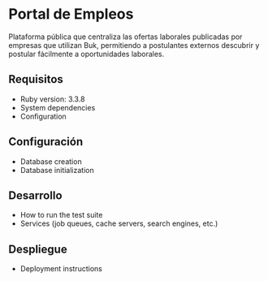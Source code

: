 # Portal de Empleos

Plataforma pública que centraliza las ofertas laborales publicadas por empresas que utilizan Buk, permitiendo a postulantes externos descubrir y postular fácilmente a oportunidades laborales.

## Requisitos

* Ruby version: 3.3.8
* System dependencies
* Configuration

## Configuración

* Database creation
* Database initialization

## Desarrollo

* How to run the test suite
* Services (job queues, cache servers, search engines, etc.)

## Despliegue

* Deployment instructions
